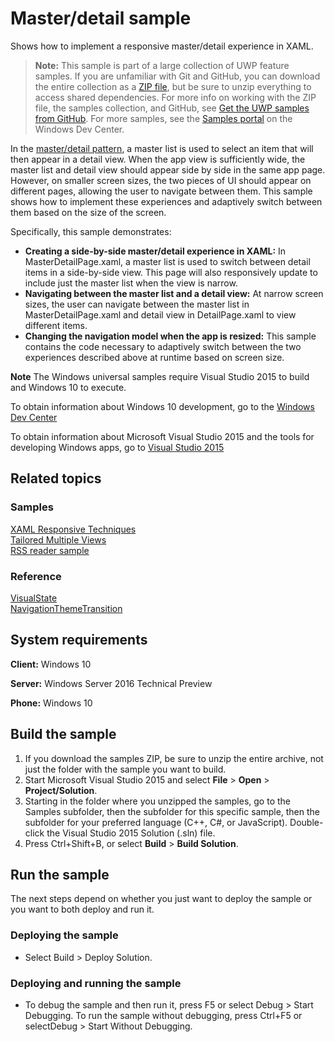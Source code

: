 <!---
  category: Navigation
  samplefwlink: http://go.microsoft.com/fwlink/p/?LinkId=619901
--->

# Master/detail sample

Shows how to implement a responsive master/detail experience in XAML. 

> **Note:** This sample is part of a large collection of UWP feature samples. 
> If you are unfamiliar with Git and GitHub, you can download the entire collection as a 
> [ZIP file](https://github.com/Microsoft/Windows-universal-samples/archive/master.zip), but be 
> sure to unzip everything to access shared dependencies. For more info on working with the ZIP file, 
> the samples collection, and GitHub, see [Get the UWP samples from GitHub](https://aka.ms/ovu2uq). 
> For more samples, see the [Samples portal](https://aka.ms/winsamples) on the Windows Dev Center. 

In the [master/detail pattern](https://msdn.microsoft.com/library/windows/apps/dn997765.aspx), a master list is used to select an item that will then appear in a detail view.
When the app view is sufficiently wide, the master list and detail view should appear side by side in the same app page. However, on smaller screen sizes, 
the two pieces of UI should appear on different pages, allowing the user to navigate between them. This sample shows how to implement these experiences and 
adaptively switch between them based on the size of the screen.

Specifically, this sample demonstrates:

- **Creating a side-by-side master/detail experience in XAML:** In MasterDetailPage.xaml, a master list is used to switch between detail items in a side-by-side view. This page will also responsively update to include just the master list when the view is narrow.
- **Navigating between the master list and a detail view:** At narrow screen sizes, the user can navigate between the master list in MasterDetailPage.xaml and detail view in DetailPage.xaml to view different items.
- **Changing the navigation model when the app is resized:** This sample contains the code necessary to adaptively switch between the two experiences described above at runtime based on screen size.

**Note** The Windows universal samples require Visual Studio 2015 to build and Windows 10 to execute.
 
To obtain information about Windows 10 development, go to the [Windows Dev Center](http://go.microsoft.com/fwlink/?LinkID=532421)

To obtain information about Microsoft Visual Studio 2015 and the tools for developing Windows apps, go to [Visual Studio 2015](http://go.microsoft.com/fwlink/?LinkID=532422)

## Related topics

### Samples

[XAML Responsive Techniques](/Samples/XamlResponsiveTechniques)  
[Tailored Multiple Views](/Samples/XamlTailoredMultipleViews/)  
[RSS reader sample](https://github.com/Microsoft/Windows-appsample-rssreader)  

### Reference

[VisualState](https://msdn.microsoft.com/library/windows/apps/windows.ui.xaml.visualstate.aspx)  
[NavigationThemeTransition](https://msdn.microsoft.com/library/windows/apps/xaml/windows.ui.xaml.media.animation.navigationthemetransition.aspx)  

## System requirements

**Client:** Windows 10

**Server:** Windows Server 2016 Technical Preview

**Phone:**  Windows 10

## Build the sample

1. If you download the samples ZIP, be sure to unzip the entire archive, not just the folder with the sample you want to build. 
2. Start Microsoft Visual Studio 2015 and select **File** \> **Open** \> **Project/Solution**.
3. Starting in the folder where you unzipped the samples, go to the Samples subfolder, then the subfolder for this specific sample, then the subfolder for your preferred language (C++, C#, or JavaScript). Double-click the Visual Studio 2015 Solution (.sln) file.
4. Press Ctrl+Shift+B, or select **Build** \> **Build Solution**.

## Run the sample

The next steps depend on whether you just want to deploy the sample or you want to both deploy and run it.

### Deploying the sample

- Select Build > Deploy Solution. 

### Deploying and running the sample

- To debug the sample and then run it, press F5 or select Debug >  Start Debugging. To run the sample without debugging, press Ctrl+F5 or selectDebug > Start Without Debugging. 
